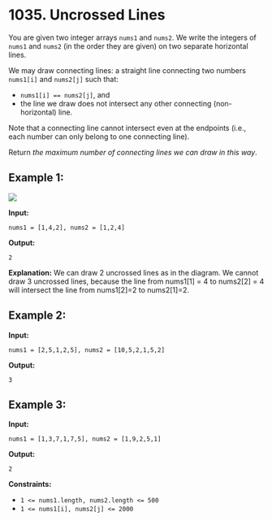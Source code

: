 # 1035. Uncrossed Lines

You are given two integer arrays `nums1` and `nums2`. We write the integers of `nums1` and `nums2` (in the order they are given) on two separate horizontal lines.

We may draw connecting lines: a straight line connecting two numbers `nums1[i]` and `nums2[j]` such that:

*   `nums1[i] == nums2[j]`, and
*   the line we draw does not intersect any other connecting (non-horizontal) line.

Note that a connecting line cannot intersect even at the endpoints (i.e., each number can only belong to one connecting line).

Return _the maximum number of connecting lines we can draw in this way_.

## **Example 1:**

![](https://assets.leetcode.com/uploads/2019/04/26/142.png)

**Input:** 

    nums1 = [1,4,2], nums2 = [1,2,4]
**Output:** 

    2
**Explanation:** We can draw 2 uncrossed lines as in the diagram.
We cannot draw 3 uncrossed lines, because the line from nums1[1] = 4 to nums2[2] = 4 will intersect the line from nums1[2]=2 to nums2[1]=2.

## **Example 2:**

**Input:** 

    nums1 = [2,5,1,2,5], nums2 = [10,5,2,1,5,2]
**Output:** 

    3

## **Example 3:**

**Input:** 

    nums1 = [1,3,7,1,7,5], nums2 = [1,9,2,5,1]
**Output:** 

    2

**Constraints:**

*   `1 <= nums1.length, nums2.length <= 500`
*   `1 <= nums1[i], nums2[j] <= 2000`